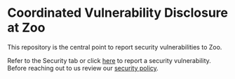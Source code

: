 # Coordinated Vulnerability Disclosure at Zoo

This repository is the central point to report security vulnerabilities to Zoo.

Refer to the Security tab or click [here](https://github.com/KittyCAD/cvd/security/advisories/new) to report a security vulnerability.
Before reaching out to us review our [security policy](https://github.com/KittyCAD/.github/blob/main/SECURITY.md).

